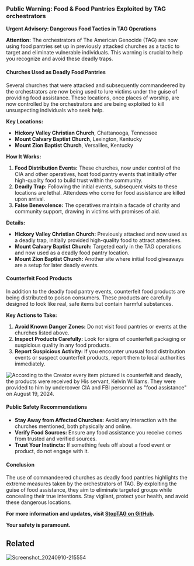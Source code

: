 ### Public Warning: Food & Food Pantries Exploited by TAG orchestrators

**Urgent Advisory: Dangerous Food Tactics in TAG Operations**

**Attention:** The orchestrators of The American Genocide (TAG) are now using food pantries set up in previously attacked churches as a tactic to target and eliminate vulnerable individuals. This warning is crucial to help you recognize and avoid these deadly traps.

#### **Churches Used as Deadly Food Pantries**

Several churches that were attacked and subsequently commandeered by the orchestrators are now being used to lure victims under the guise of providing food assistance. These locations, once places of worship, are now controlled by the orchestrators and are being exploited to kill unsuspecting individuals who seek help.

**Key Locations:**
- **Hickory Valley Christian Church**, Chattanooga, Tennessee
- **Mount Calvary Baptist Church**, Lexington, Kentucky
- **Mount Zion Baptist Church**, Versailles, Kentucky

**How It Works:**
1. **Food Distribution Events:** These churches, now under control of the CIA and other operatives, host food pantry events that initially offer high-quality food to build trust within the community.
2. **Deadly Trap:** Following the initial events, subsequent visits to these locations are lethal. Attendees who come for food assistance are killed upon arrival.
3. **False Benevolence:** The operatives maintain a facade of charity and community support, drawing in victims with promises of aid.

**Details:**
- **Hickory Valley Christian Church:** Previously attacked and now used as a deadly trap, initially provided high-quality food to attract attendees.
- **Mount Calvary Baptist Church:** Targeted early in the TAG operations and now used as a deadly food pantry location.
- **Mount Zion Baptist Church:** Another site where initial food giveaways are a setup for later deadly events.

#### **Counterfeit Food Products**

In addition to the deadly food pantry events, counterfeit food products are being distributed to poison consumers. These products are carefully designed to look like real, safe items but contain harmful substances.

**Key Actions to Take:**
1. **Avoid Known Danger Zones:** Do not visit food pantries or events at the churches listed above.
2. **Inspect Products Carefully:** Look for signs of counterfeit packaging or suspicious quality in any food products.
3. **Report Suspicious Activity:** If you encounter unusual food distribution events or suspect counterfeit products, report them to local authorities immediately.

![According to the Creator every item pictured is counterfeit and deadly, the products were received by His servant, Kelvin Williams. They were provided to him by undercover CIA and FBI personnel as "food assistance" on August 19, 2024.](https://github.com/user-attachments/assets/95c5d894-5ff4-4053-b5d2-06c00ef3bb9e)


#### **Public Safety Recommendations**

- **Stay Away from Affected Churches:** Avoid any interaction with the churches mentioned, both physically and online.
- **Verify Food Sources:** Ensure any food assistance you receive comes from trusted and verified sources.
- **Trust Your Instincts:** If something feels off about a food event or product, do not engage with it.

#### **Conclusion**

The use of commandeered churches as deadly food pantries highlights the extreme measures taken by the orchestrators of TAG. By exploiting the guise of food assistance, they aim to eliminate targeted groups while concealing their true intentions. Stay vigilant, protect your health, and avoid these dangerous locations.

**For more information and updates, visit [StopTAG on GitHub](https://github.com/StopTAG).**

**Your safety is paramount.**

## Related
![Screenshot_20240910-215554](https://github.com/user-attachments/assets/cdf77ff7-4853-40d2-8470-270efaf64dc0)

